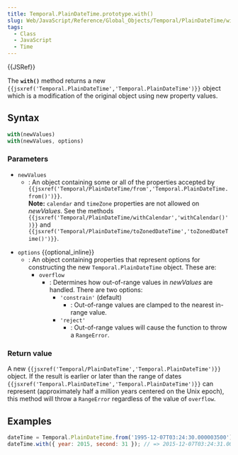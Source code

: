 ```yaml
---
title: Temporal.PlainDateTime.prototype.with()
slug: Web/JavaScript/Reference/Global_Objects/Temporal/PlainDateTime/with
tags:
  - Class
  - JavaScript
  - Time
---
```

{{JSRef}}

<p class="summary"><span class="seoSummary">The <strong><code>with()</code></strong> method returns a new <code>{{jsxref('Temporal.PlainDateTime','Temporal.PlainDateTime')}}</code> object which is a modification of the original object using new property values.</span></p>

## Syntax

```js
with(newValues)
with(newValues, options)
```

### Parameters

- `newValues`
  - : An object containing some or all of the properties accepted by
    `{{jsxref('Temporal/PlainDateTime/from','Temporal.PlainDateTime.from()')}}`.
    <div class="note"><strong>Note:</strong> <code>calendar</code> and <code>timeZone</code> properties are not allowed on <var>newValues</var>. See the methods <code>{{jsxref('Temporal/PlainDateTime/withCalendar','withCalendar()')}}</code> and <code>{{jsxref('Temporal/PlainDateTime/toZonedDateTime','toZonedDateTime()')}}</code>.<p></p></div>
- `options` {{optional_inline}}
  - : An object containing properties that represent options for constructing
    the new `Temporal.PlainDateTime` object. These are:
    - `overflow`
      - : Determines how out-of-range values in _newValues_ are handled. There
        are two options:
        - `'constrain'` (default)
          - : Out-of-range values are clamped to the nearest in-range value.
        - `'reject'`
          - : Out-of-range values will cause the function to throw a
            `RangeError`.

### Return value

A new
`{{jsxref('Temporal/PlainDateTime','Temporal.PlainDateTime')}}`
object. If the result is earlier or later than the range of dates
`{{jsxref('Temporal.PlainDateTime','Temporal.PlainDateTime')}}`
can represent (approximately half a million years centered on the Unix epoch),
this method will throw a `RangeError` regardless of the value of `overflow`.

## Examples

```js
dateTime = Temporal.PlainDateTime.from('1995-12-07T03:24:30.000003500');
dateTime.with({ year: 2015, second: 31 }); // => 2015-12-07T03:24:31.0000035
```
